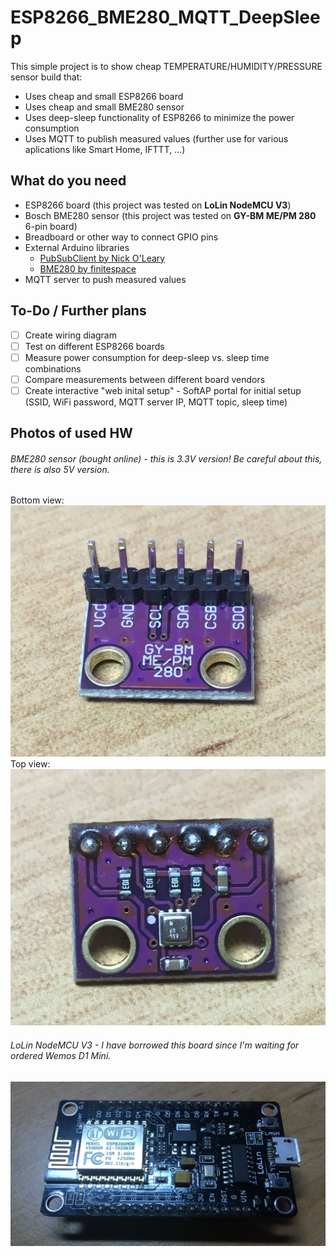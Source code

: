 # ESP8266_BME280_MQTT_DeepSleep
This simple project is to show cheap TEMPERATURE/HUMIDITY/PRESSURE sensor build that:
- Uses cheap and small ESP8266 board
- Uses cheap and small BME280 sensor
- Uses deep-sleep functionality of ESP8266 to minimize the power consumption
- Uses MQTT to publish measured values (further use for various aplications like Smart Home, IFTTT, ...)

## What do you need
- ESP8266 board (this project was tested on **LoLin NodeMCU V3**)
- Bosch BME280 sensor (this project was tested on **GY-BM ME/PM 280** 6-pin board)
- Breadboard or other way to connect GPIO pins
- External Arduino libraries
  - [PubSubClient by Nick O'Leary](https://github.com/knolleary/pubsubclient/)
  - [BME280 by finitespace](https://github.com/finitespace/BME280)
- MQTT server to push measured values

## To-Do / Further plans
- [ ] Create wiring diagram
- [ ] Test on different ESP8266 boards
- [ ] Measure power consumption for deep-sleep vs. sleep time combinations
- [ ] Compare measurements between different board vendors
- [ ] Create interactive "web inital setup" - SoftAP portal for initial setup (SSID, WiFi password, MQTT server IP, MQTT topic, sleep time)

## Photos of used HW
###### BME280 sensor (bought online) - this is 3.3V version! Be careful about this, there is also 5V version.
Bottom view:
![Bottom view of BME280](https://github.com/martinvomacka/ESP8266_BME280_MQTT_DeepSleep/blob/master/photos/BME280_bottom.jpg)
Top view:
![Top view of BME280](https://github.com/martinvomacka/ESP8266_BME280_MQTT_DeepSleep/blob/master/photos/BME280_top.jpg)
###### LoLin NodeMCU V3 - I have borrowed this board since I'm waiting for ordered Wemos D1 Mini.
![LoLin NodeMCU V3](https://github.com/martinvomacka/ESP8266_BME280_MQTT_DeepSleep/blob/master/photos/NodeMCU_V3.jpg)